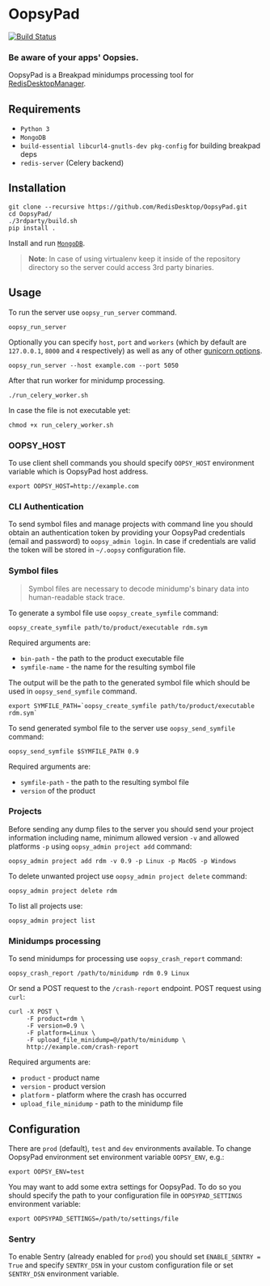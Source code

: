 # OopsyPad 
[![Build Status](https://travis-ci.org/RedisDesktop/OopsyPad.svg?branch=master)](https://travis-ci.org/RedisDesktop/OopsyPad)

### Be aware of your apps' Oopsies.
OopsyPad is a Breakpad minidumps processing tool for [RedisDesktopManager](https://github.com/uglide/RedisDesktopManager).

## Requirements
- `Python 3`
- `MongoDB`
- `build-essential libcurl4-gnutls-dev pkg-config` for building breakpad deps
- `redis-server` (Celery backend)

## Installation
```shell
git clone --recursive https://github.com/RedisDesktop/OopsyPad.git
cd OopsyPad/
./3rdparty/build.sh
pip install .
```
Install and run [`MongoDB`](https://docs.mongodb.com/manual/installation/).

> __Note__: In case of using virtualenv keep it inside of the repository directory so the server could access 3rd party binaries.

## Usage

To run the server use `oopsy_run_server` command.
```shell
oopsy_run_server
```
Optionally you can specify `host`, `port` and `workers` (which by default are `127.0.0.1`, `8000` and `4` respectively) as well as any of other [gunicorn options](http://docs.gunicorn.org/en/stable/settings.html).
```shell
oopsy_run_server --host example.com --port 5050
```
After that run worker for minidump processing.
```shell
./run_celery_worker.sh
```
In case the file is not executable yet:
```shell
chmod +x run_celery_worker.sh
```

### OOPSY_HOST 
To use client shell commands you should specify `OOPSY_HOST` environment variable which is OopsyPad host address.
```shell
export OOPSY_HOST=http://example.com
```

### CLI Authentication
To send symbol files and manage projects with command line you should obtain an authentication token by providing your OopsyPad credentials (email and password) to `oopsy_admin login`. In case if credentials are valid the token will be stored in `~/.oopsy` configuration file.

### Symbol files
> Symbol files are necessary to decode minidump's binary data into human-readable stack trace.

To generate a symbol file use `oopsy_create_symfile` command:
```shell
oopsy_create_symfile path/to/product/executable rdm.sym
```
Required arguments are:
- `bin-path` - the path to the product executable file
- `symfile-name` - the name for the resulting symbol file

The output will be the path to the generated symbol file which should be used in `oopsy_send_symfile` command.
```shell
export SYMFILE_PATH=`oopsy_create_symfile path/to/product/executable rdm.sym`
```

To send generated symbol file to the server use `oopsy_send_symfile` command:
```shell
oopsy_send_symfile $SYMFILE_PATH 0.9
```
Required arguments are:
- `symfile-path` - the path to the resulting symbol file
- `version` of the product

### Projects
Before sending any dump files to the server you should send your project information including name, minimum allowed version `-v` and allowed platforms `-p` using `oopsy_admin project add` command:
```shell
oopsy_admin project add rdm -v 0.9 -p Linux -p MacOS -p Windows
```
To delete unwanted project use `oopsy_admin project delete` command:
```shell
oopsy_admin project delete rdm
```
To list all projects use:
```shell
oopsy_admin project list
```

### Minidumps processing
To send minidumps for processing use `oopsy_crash_report` command:
```shell
oopsy_crash_report /path/to/minidump rdm 0.9 Linux
```
Or send a POST request to the `/crash-report` endpoint.
POST request using `curl`:
```shell
curl -X POST \
     -F product=rdm \
     -F version=0.9 \
     -F platform=Linux \
     -F upload_file_minidump=@/path/to/minidump \
     http://example.com/crash-report
```
Required arguments are:
- `product` - product name
- `version` - product version
- `platform` - platform where the crash has occurred
- `upload_file_minidump` - path to the minidump file

## Configuration
There are `prod` (default), `test` and `dev` environments available. To change OopsyPad environment set environment variable `OOPSY_ENV`, e.g.:
```shell
export OOPSY_ENV=test
```
You may want to add some extra settings for OopsyPad.
To do so you should specify the path to your configuration file in `OOPSYPAD_SETTINGS` environment variable:
```shell
export OOPSYPAD_SETTINGS=/path/to/settings/file
```
### Sentry
To enable Sentry (already enabled for `prod`) you should set `ENABLE_SENTRY = True` and specify `SENTRY_DSN` in your custom configuration file or set `SENTRY_DSN` environment variable.